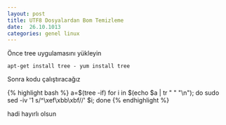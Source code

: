 ```yaml
---
layout: post
title: UTF8 Dosyalardan Bom Temizleme
date:  26.10.1013
categories: genel linux
---
```


Önce tree uygulamasını yükleyin

`apt-get install tree - yum install tree `

Sonra kodu çalıştıracağız

{% highlight bash %}
a=$(tree -if)
for i in $(echo $a | tr " " "\n"); do
	sudo sed -iv '1 s/^\xef\xbb\xbf//' $i;
done
{% endhighlight %}

hadi hayırlı olsun